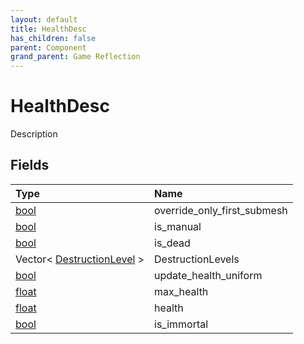 ```yaml
---
layout: default
title: HealthDesc
has_children: false
parent: Component
grand_parent: Game Reflection
---
```

# HealthDesc
Description 

## Fields

| Type | Name |
|:-------------|:--------------|
| [bool](/docs/game-reflection/components/bool) | override_only_first_submesh |
| [bool](/docs/game-reflection/components/bool) | is_manual |
| [bool](/docs/game-reflection/components/bool) | is_dead |
| Vector< [DestructionLevel](/docs/game-reflection/classes/destruction_level) > | DestructionLevels |
| [bool](/docs/game-reflection/components/bool) | update_health_uniform |
| [float](/docs/game-reflection/components/float) | max_health |
| [float](/docs/game-reflection/components/float) | health |
| [bool](/docs/game-reflection/components/bool) | is_immortal |

